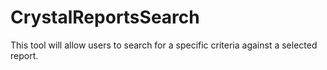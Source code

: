 # CrystalReportsSearch
This tool will allow users to search for a specific criteria against a selected report. 
